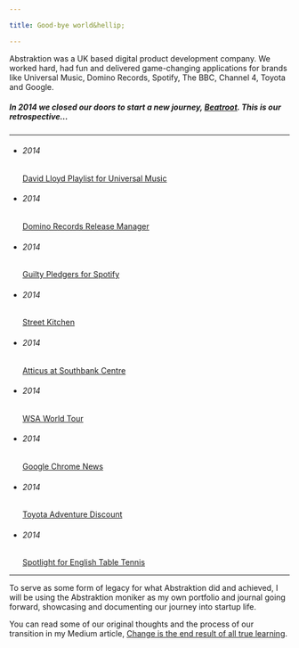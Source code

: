 ```yaml
---

title: Good-bye world&hellip;

---
```


Abstraktion was a UK based digital product development company. We worked hard, had fun and delivered game-changing applications for brands like Universal Music, Domino Records, Spotify, The BBC, Channel 4, Toyota and Google.

##### In 2014 we closed our doors to start a new journey, [Beatroot](http://beatroot.com). This is our retrospective…

***

*
  ###### 2014
  [David Lloyd Playlist for Universal Music](/)

*
  ###### 2014
  [Domino Records Release Manager](/)

*
  ###### 2014
  [Guilty Pledgers for Spotify](/)

*
  ###### 2014
  [Street Kitchen](/)

*
  ###### 2014
  [Atticus at Southbank Centre](/)

*
  ###### 2014
  [WSA World Tour](/)

*
  ###### 2014
  [Google Chrome News](/)

*
  ###### 2014
  [Toyota Adventure Discount](/)

*
  ###### 2014
  [Spotlight for English Table Tennis](/)

***

To serve as some form of legacy for what Abstraktion did and achieved, I will be using the Abstraktion moniker as my own portfolio and journal going forward, showcasing and documenting our journey into startup life.

You can read some of our original thoughts and the process of our transition in my Medium article, [Change is the end result of all true learning](/).
